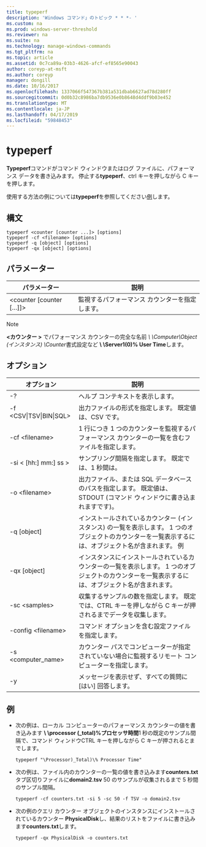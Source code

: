 ```yaml
---
title: typeperf
description: 'Windows コマンド」のトピック * * *- '
ms.custom: na
ms.prod: windows-server-threshold
ms.reviewer: na
ms.suite: na
ms.technology: manage-windows-commands
ms.tgt_pltfrm: na
ms.topic: article
ms.assetid: 0c7ca89a-03b3-4626-afcf-ef8565e90043
author: coreyp-at-msft
ms.author: coreyp
manager: dongill
ms.date: 10/16/2017
ms.openlocfilehash: 1337066f547367b381a531dbab6627ad78d280ff
ms.sourcegitcommit: 0d0b32c8986ba7db9536e0b8648d4ddf9b03e452
ms.translationtype: MT
ms.contentlocale: ja-JP
ms.lasthandoff: 04/17/2019
ms.locfileid: "59848453"
---
```

# <a name="typeperf"></a>typeperf



**Typeperf**コマンドがコマンド ウィンドウまたはログ ファイルに、パフォーマンス データを書き込みます。 停止する**typeperf**、ctrl キーを押しながら C キーを押します。

使用する方法の例については**typeperf**を参照してください[例](#BKMK_EXAMPLES)します。

## <a name="syntax"></a>構文

```
typeperf <counter [counter ...]> [options]
typeperf -cf <filename> [options]
typeperf -q [object] [options]
typeperf -qx [object] [options]
```

## <a name="parameters"></a>パラメーター

|パラメーター|説明|
|---------|-----------|
|\<counter [counter […]]>|監視するパフォーマンス カウンターを指定します。|

> [!NOTE]
> **\<カウンター >** でパフォーマンス カウンターの完全な名前 *\\ \\Computer\Object (インスタンス) \Counter*書式設定など **\\ \\Server1\(0)\% User Time**します。

## <a name="options"></a>オプション

|オプション|説明|
|---------|-----------|
|-?|ヘルプ コンテキストを表示します。|
|-f \<CSV&verbar;TSV&verbar;BIN&verbar;SQL>|出力ファイルの形式を指定します。 既定値は、CSV です。|
|-cf \<filename>|1 行につき 1 つのカウンターを監視するパフォーマンス カウンターの一覧を含むファイルを指定します。|
|-si < [hh:] mm:] ss >|サンプリング間隔を指定します。 既定では、1 秒間は。|
|-o \<filename>|出力ファイル、または SQL データベースのパスを指定します。 既定値は、STDOUT (コマンド ウィンドウに書き込まれますです)。|
|-q [object]|インストールされているカウンター (インスタンス) の一覧を表示します。 1 つのオブジェクトのカウンターを一覧表示するには、オブジェクト名が含まれます。 例|
|-qx [object]|インスタンスにインストールされているカウンターの一覧を表示します。 1 つのオブジェクトのカウンターを一覧表示するには、オブジェクト名が含まれます。|
|-sc \<samples>|収集するサンプルの数を指定します。 既定では、CTRL キーを押しながら C キーが押されるまでデータを収集します。|
|-config \<filename>|コマンド オプションを含む設定ファイルを指定します。|
|-s \<computer_name>|カウンター パスでコンピューターが指定されていない場合に監視するリモート コンピューターを指定します。|
|-y|メッセージを表示せず、すべての質問に [はい] 回答します。|

## <a name="BKMK_EXAMPLES"></a>例

-   次の例は、ローカル コンピューターのパフォーマンス カウンターの値を書き込みます **\\ \\processor (_total)\%プロセッサ時間**1 秒の既定のサンプル間隔で、コマンド ウィンドウCTRL キーを押しながら C キーが押されるとまでします。  
    ```
    typeperf "\Processor)_Total)\% Processor Time"
    ```  
-   次の例は、ファイル内のカウンターの一覧の値を書き込みます**counters.txt**タブ区切りファイルに**domain2.tsv** 50 のサンプルが収集されるまで 5 秒間のサンプル間隔。  
    ```
    typeperf -cf counters.txt -si 5 -sc 50 -f TSV -o domain2.tsv
    ```  
-   次の例のクエリ カウンター オブジェクトのインスタンスにインストールされているカウンター **PhysicalDisk**し、結果のリストをファイルに書き込みます**counters.txt**します。  
    ```
    typeperf -qx PhysicalDisk -o counters.txt
    ```
